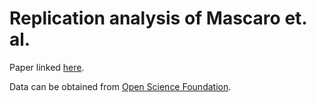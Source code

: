 # Replication analysis of Mascaro et. al.

 

Paper linked [here](https://doi.org/10.1038/s41562-023-01634-5).

 

Data can be obtained from [Open Science Foundation](https://osf.io/pk7bg/).
